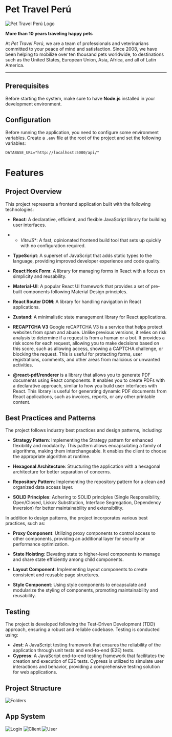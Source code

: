 # Pet Travel Perú
![Pet Travel Perú Logo](https://pettravelperu.com/storage/3oI8cZmcGuWB969fhdFOoH4ysCIVEKZejFTpTSka.png)

**More than 10 years traveling happy pets**

At *Pet Travel Perú*, we are a team of professionals and veterinarians committed to your peace of mind and satisfaction. Since 2008, we have been helping to mobilize over ten thousand pets worldwide, to destinations such as the United States, European Union, Asia, Africa, and all of Latin America.

---

## Prerequisites

Before starting the system, make sure to have **Node.js** installed in your development environment.

## Configuration

Before running the application, you need to configure some environment variables. Create a `.env` file at the root of the project and set the following variables:

```env
DATABASE_URL="http://localhost:5000/api/"
```

# Features

## Project Overview

This project represents a frontend application built with the following technologies:

- **React**: A declarative, efficient, and flexible JavaScript library for building user interfaces.
- *  *ViteJS**: A fast, opinionated frontend build tool that sets up quickly with no configuration required.
- **TypeScript**: A superset of JavaScript that adds static types to the language, providing improved developer experience and code quality.
- **React Hook Form**: A library for managing forms in React with a focus on simplicity and reusability.
- **Material-UI**: A popular React UI framework that provides a set of pre-built components following Material Design principles.
- **React Router DOM**: A library for handling navigation in React applications.
- **Zustand**: A minimalistic state management library for React applications.

- **RECAPTCHA V3** Google reCAPTCHA V3 is a service that helps protect websites from spam and abuse. Unlike previous versions, it relies on risk analysis to determine if a request is from a human or a bot. It provides a risk score for each request, allowing you to make decisions based on this score, such as allowing access, showing a CAPTCHA challenge, or blocking the request. This is useful for protecting forms, user registrations, comments, and other areas from malicious or unwanted activities.

- **@react-pdf/renderer**  is a library that allows you to generate PDF documents using React components. It enables you to create PDFs with a declarative approach, similar to how you build user interfaces with React. This library is useful for generating dynamic PDF documents from React applications, such as invoices, reports, or any other printable content.


## Best Practices and Patterns

The project follows industry best practices and design patterns, including:

- **Strategy Pattern**: Implementing the Strategy pattern for enhanced flexibility and modularity. This pattern allows encapsulating a family of algorithms, making them interchangeable. It enables the client to choose the appropriate algorithm at runtime.

- **Hexagonal Architecture**: Structuring the application with a hexagonal architecture for better separation of concerns.

- **Repository Pattern**: Implementing the repository pattern for a clean and organized data access layer.

- **SOLID Principles**: Adhering to SOLID principles (Single Responsibility, Open/Closed, Liskov Substitution, Interface Segregation, Dependency Inversion) for better maintainability and extensibility.

In addition to design patterns, the project incorporates various best practices, such as:

- **Proxy Component**: Utilizing proxy components to control access to other components, providing an additional layer for security or performance optimization.

- **State Hoisting**: Elevating state to higher-level components to manage and share state efficiently among child components.

- **Layout Component**: Implementing layout components to create consistent and reusable page structures.

- **Style Component**: Using style components to encapsulate and modularize the styling of components, promoting maintainability and reusability.

## Testing

The project is developed following the Test-Driven Development (TDD) approach, ensuring a robust and reliable codebase. Testing is conducted using:

- **Jest**: A JavaScript testing framework that ensures the reliability of the application through unit tests and end-to-end (E2E) tests.
- **Cypress**: A JavaScript end-to-end testing framework that facilitates the creation and execution of E2E tests. Cypress is utilized to simulate user interactions and behavior, providing a comprehensive testing solution for web applications.


## Project Structure
![Folders](https://i.ibb.co/WDYB5Jc/struc.png")

## App System
![Login](https://i.ibb.co/T07zFcW/login.png)
![Client](https://i.ibb.co/tBRfXQJ/client.png)
![User](https://i.ibb.co/JzyL74Z/user.png)

